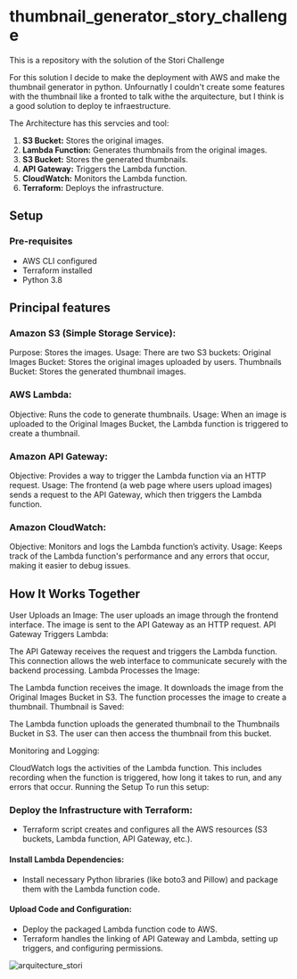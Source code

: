 # thumbnail_generator_story_challenge
This is a repository with the solution of the Stori Challenge

For this solution I decide to make the deployment with AWS and make the thumbnail generator in python. Unfournatly I couldn't create some features with the thumbnail like a fronted to talk withe the arquitecture, but I think is a good solution to deploy te infraestructure.

The Architecture has this servcies and tool:
1. **S3 Bucket:** Stores the original images.
2. **Lambda Function:** Generates thumbnails from the original images.
3. **S3 Bucket:** Stores the generated thumbnails.
4. **API Gateway:** Triggers the Lambda function.
5. **CloudWatch:** Monitors the Lambda function.
6. **Terraform:** Deploys the infrastructure.

## Setup

### Pre-requisites

- AWS CLI configured
- Terraform installed
- Python 3.8

## Principal features

### Amazon S3 (Simple Storage Service):

Purpose: Stores the images.
Usage: There are two S3 buckets:
Original Images Bucket: Stores the original images uploaded by users.
Thumbnails Bucket: Stores the generated thumbnail images.

### AWS Lambda:

Objective: Runs the code to generate thumbnails.
Usage: When an image is uploaded to the Original Images Bucket, the Lambda function is triggered to create a thumbnail.

### Amazon API Gateway:

Objective: Provides a way to trigger the Lambda function via an HTTP request.
Usage: The frontend (a web page where users upload images) sends a request to the API Gateway, which then triggers the Lambda function.

### Amazon CloudWatch:

Objective: Monitors and logs the Lambda function’s activity.
Usage: Keeps track of the Lambda function's performance and any errors that occur, making it easier to debug issues.


## How It Works Together

User Uploads an Image:
The user uploads an image through the frontend interface.
The image is sent to the API Gateway as an HTTP request.
API Gateway Triggers Lambda:

The API Gateway receives the request and triggers the Lambda function.
This connection allows the web interface to communicate securely with the backend processing.
Lambda Processes the Image:

The Lambda function receives the image.
It downloads the image from the Original Images Bucket in S3.
The function processes the image to create a thumbnail.
Thumbnail is Saved:

The Lambda function uploads the generated thumbnail to the Thumbnails Bucket in S3.
The user can then access the thumbnail from this bucket.

Monitoring and Logging:

CloudWatch logs the activities of the Lambda function. This includes recording when the function is triggered, how long it takes to run, and any errors that occur.
Running the Setup
To run this setup:

### Deploy the Infrastructure with Terraform:

- Terraform script creates and configures all the AWS resources (S3 buckets, Lambda function, API Gateway, etc.).

#### Install Lambda Dependencies:

- Install necessary Python libraries (like boto3 and Pillow) and package them with the Lambda function code.
  
#### Upload Code and Configuration:

- Deploy the packaged Lambda function code to AWS.
- Terraform handles the linking of API Gateway and Lambda, setting up triggers, and configuring permissions.

![arquitecture_stori](https://github.com/alanpross31/thumbnail_generator_story_challenge/assets/70664639/70fe8170-8ab2-493c-9708-deaa7b34f9cf)


